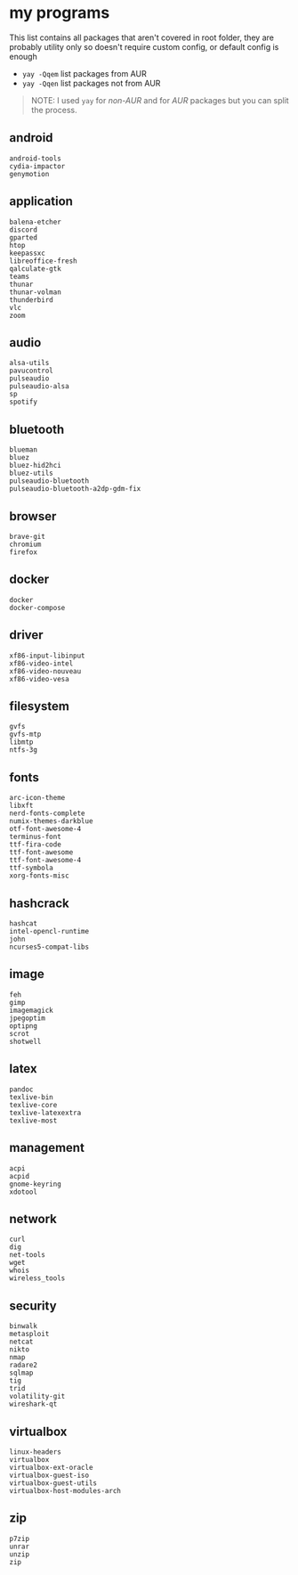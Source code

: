 # my programs

This list contains all packages that aren't covered in root folder, they are
probably utility only so doesn't require custom config, or default config is
enough

- `yay -Qqem` list packages from AUR
- `yay -Qqen` list packages not from AUR

> NOTE: I used `yay` for _non-AUR_ and for _AUR_ packages but you can split
> the process.

## android

```
android-tools
cydia-impactor
genymotion
```

## application

```
balena-etcher
discord
gparted
htop
keepassxc
libreoffice-fresh
qalculate-gtk
teams
thunar
thunar-volman
thunderbird
vlc
zoom
```

## audio

```
alsa-utils
pavucontrol
pulseaudio
pulseaudio-alsa
sp
spotify
```

## bluetooth

```
blueman
bluez
bluez-hid2hci
bluez-utils
pulseaudio-bluetooth
pulseaudio-bluetooth-a2dp-gdm-fix
```

## browser

```
brave-git
chromium
firefox
```

## docker

```
docker
docker-compose
```

## driver

```
xf86-input-libinput
xf86-video-intel
xf86-video-nouveau
xf86-video-vesa
```

## filesystem

```
gvfs
gvfs-mtp
libmtp
ntfs-3g
```

## fonts

```
arc-icon-theme
libxft
nerd-fonts-complete
numix-themes-darkblue
otf-font-awesome-4
terminus-font
ttf-fira-code
ttf-font-awesome
ttf-font-awesome-4
ttf-symbola
xorg-fonts-misc
```

## hashcrack

```
hashcat
intel-opencl-runtime
john
ncurses5-compat-libs
```

## image

```
feh
gimp
imagemagick
jpegoptim
optipng
scrot
shotwell
```

## latex

```
pandoc
texlive-bin
texlive-core
texlive-latexextra
texlive-most
```

## management

```
acpi
acpid
gnome-keyring
xdotool
```

## network

```
curl
dig
net-tools
wget
whois
wireless_tools
```

## security

```
binwalk
metasploit
netcat
nikto
nmap
radare2
sqlmap
tig
trid
volatility-git
wireshark-qt
```

## virtualbox

```
linux-headers
virtualbox
virtualbox-ext-oracle
virtualbox-guest-iso
virtualbox-guest-utils
virtualbox-host-modules-arch
```

## zip

```
p7zip
unrar
unzip
zip
```

